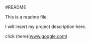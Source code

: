 #README

This is a readme file.

I will insert my project description here.

click (here)(www.google.com)